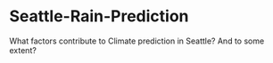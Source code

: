 # Seattle-Rain-Prediction
What factors contribute to Climate prediction in Seattle? And to some extent?
